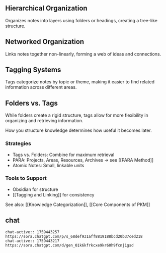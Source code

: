 ## Hierarchical Organization
Organizes notes into layers using folders or headings, creating a tree-like structure.

## Networked Organization
Links notes together non-linearly, forming a web of ideas and connections.

## Tagging Systems
Tags categorize notes by topic or theme, making it easier to find related information across different areas.

## Folders vs. Tags
While folders create a rigid structure, tags allow for more flexibility in organizing and retrieving information.

How you structure knowledge determines how useful it becomes later.

### Strategies
- Tags vs. Folders: Combine for maximum retrieval
- PARA: Projects, Areas, Resources, Archives → see [[PARA Method]]
- Atomic Notes: Small, linkable units

### Tools to Support
- Obsidian for structure
- [[Tagging and Linking]] for consistency

See also: [[Knowledge Categorization]], [[Core Components of PKM]]

## chat
```smart-chatgpt
chat-active:: 1759443257 https://sora.chatgpt.com/p/s_68def931aff8819188bcd20b37ced218
chat-active:: 1759443217 https://sora.chatgpt.com/d/gen_01k6kfrkcxe9kr60h9fcnj1gsd
```
